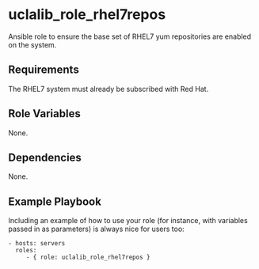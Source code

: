 uclalib_role_rhel7repos
=========

Ansible role to ensure the base set of RHEL7 yum repositories are enabled on the system.

Requirements
------------

The RHEL7 system must already be subscribed with Red Hat.

Role Variables
--------------

None.

Dependencies
------------

None.

Example Playbook
----------------

Including an example of how to use your role (for instance, with variables passed in as parameters) is always nice for users too:

    - hosts: servers
      roles:
         - { role: uclalib_role_rhel7repos }
